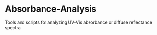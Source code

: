 # Absorbance-Analysis
Tools and scripts for analyzing UV-Vis absorbance or diffuse reflectance spectra
